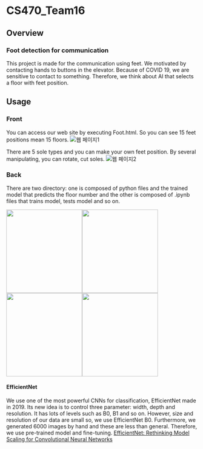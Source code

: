 # CS470_Team16
## Overview
### Foot detection for communication
This project is made for the communication using feet. 
We motivated by contacting hands to buttons in the elevator. Because of COVID 19, we are sensitive to contact to something. Therefore, we think about AI that selects a floor with feet position.

## Usage
### Front
You can access our web site by executing Foot.html. So you can see 15 feet positions mean 15 floors.
![웹 페이지1](https://user-images.githubusercontent.com/69745143/101984126-bef54880-3cc2-11eb-8f8a-0041143b1ab9.png)

There are 5 sole types and you can make your own feet position. By several manipulating, you can rotate, cut soles.
![웹 페이지2](https://user-images.githubusercontent.com/69745143/101984181-201d1c00-3cc3-11eb-9942-52bb463cf14c.png)

### Back
There are two directory: one is composed of python files and the trained model that predicts the floor number and the other is composed of .ipynb files that trains model, tests model and so on.

<img src="https://user-images.githubusercontent.com/69745143/101986487-68dbd180-3cd1-11eb-8100-ad24808f1d85.PNG"  width="200" height="220"><img src="https://user-images.githubusercontent.com/69745143/101986489-6aa59500-3cd1-11eb-9e01-577bc21d7858.PNG"  width="200" height="220"><img src="https://user-images.githubusercontent.com/69745143/101986490-6c6f5880-3cd1-11eb-9806-e54f5e17ec72.PNG"  width="200" height="220"><img src="https://user-images.githubusercontent.com/69745143/101986493-6ed1b280-3cd1-11eb-822b-8a3e6ed0bb34.PNG"  width="200" height="220">

#### EfficientNet
We use one of the most powerful CNNs for classification, EfficientNet made in 2019. Its new idea is to control three parameter: width, depth and resolution. It has lots of levels such as B0, B1 and so on. However, size and resolution of our data are small so, we use EfficientNet B0. Furthermore, we generated 6000 images by hand and these are less than general. Therefore, we use pre-trained model and fine-tuning. [EfficientNet: Rethinking Model Scaling for Convolutional Neural Networks](https://arxiv.org/pdf/1905.11946.pdf)
